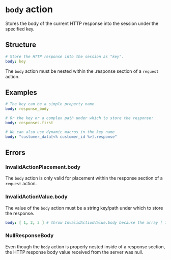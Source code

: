 # `body` action
Stores the body of the current HTTP response into the session under the specified key.

## Structure
```YAML
# Store the HTTP response into the session as "key".
body: key
```

The `body` action must be nested within the .response section of a `request` action.

## Examples
```YAML
# The key can be a simple property name
body: response_body
```

```YAML
# Or the key or a complex path under which to store the response:
body: responses.first
```

```YAML
# We can also use dynamic macros in the key name
body: "customer_data[<% customer_id %>].response"
```
## Errors
### InvalidActionPlacement.body
The `body` action is only valid for placement within the response section of a `request` action.

### InvalidActionValue.body
The value of the `body` action must be a string key/path under which to store the response.
```YAML
body: [ 1, 2, 3 ] # throw InvalidActionValue.body because the array [ 1, 2, 3 ] is not a string path.
```

### NullResponseBody
Even though the `body` action is properly nested inside of a response section, the HTTP response body value received from the server was null.
